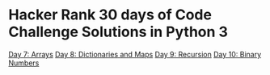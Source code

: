 # Hacker Rank 30 days of Code Challenge Solutions in Python 3
[Day 7: Arrays](https://github.com/mitalishah25/30daysofCode/blob/master/arrays.py)
[Day 8: Dictionaries and Maps](https://github.com/mitalishah25/30daysofCode/blob/master/dictionaries_maps.py)
[Day 9: Recursion](https://github.com/mitalishah25/30daysofCode/blob/master/recursion.py)
[Day 10: Binary Numbers](https://github.com/mitalishah25/30daysofCode/blob/master/binary_numbers.py)
